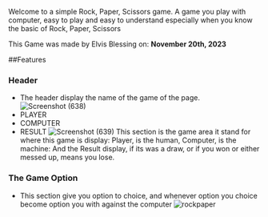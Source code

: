 Welcome to a simple Rock, Paper, Scissors game. A game you play with computer, easy to play and easy to understand especially when you know the basic of Rock, Paper, Scissors

This Game was made by Elvis Blessing on: **November 20th, 2023**

##Features
### Header

* The header display the name of the game of the page.
 ![Screenshot (638)](https://github.com/Elvisthegreat/Rock-paper-scissors/assets/141064225/fc02165b-c0f2-45c8-94e6-3ca548a853e7)
* PLAYER 
* COMPUTER 
* RESULT
  ![Screenshot (639)](https://github.com/Elvisthegreat/Rock-paper-scissors/assets/141064225/ed79c71e-37cb-477d-84c2-4a1e8c7cd59e)
  This section is the game area it stand for where this game is display: Player, is the human, Computer, is the machine: And the Result display, if its was a draw, or if you won or either messed up, means you lose.

### The Game Option
   * This section give you option to choice, and whenever option you choice become option you with against the computer
    ![rockpaper](https://github.com/Elvisthegreat/Rock-paper-scissors/assets/141064225/9b9644aa-01b1-4f7e-960b-1604bbd3c927)
